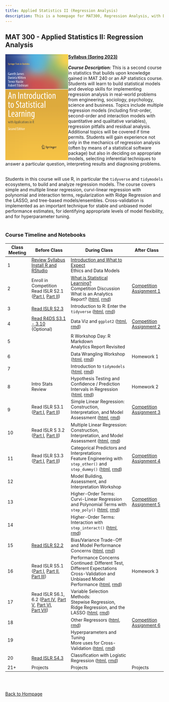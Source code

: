```yaml
---
title: Applied Statistics II (Regression Analysis)
description: This is a homepage for MAT300, Regression Analysis, with Dr. Gilbert at Southern New Hampshire University. This course introduces students to the construction, assessment, and interpretation of models in the regression setting.
---
```


## MAT 300 - Applied Statistics II: Regression Analysis

<img src="/SiteFiles/ISLR.png" align="left" width=200>[**Syllabus (Spring 2023)**](https://drive.google.com/file/d/16uY1DsSHVn3eMP1pL3G1t592U7ljlw2O/view?usp=share_link)<br/>
<br/>
***Course Description:*** This is a second course in statistics that builds upon knowledge gained in MAT 240 or an AP statistics course. Students will learn to build statistical models and develop skills for implementing regression analysis in real-world problems from engineering, sociology, psychology, science and business. Topics include multiple regression models (including first-order, second-order and interaction models with quantitative and qualitative variables), regression pitfalls and residual analysis. Additional topics will be covered if time permits. Students will gain experience not only in the mechanics of regression analysis (often by means of a statistical software package) but also in deciding on appropriate models, selecting inferential techniques to answer a particular question, interpreting results and diagnosing problems.<br/>
<br/>

Students in this course will use R, in particular the `tidyverse` and `tidymodels` ecosystems, to build and analyze regression models. The course covers simple and multiple linear regression, curvi-linear regression with polynomial and interaction terms, regularization with Ridge Regression and the LASSO, and tree-based models/ensembles. Cross-validation is implemented as an important technique for stable and unbiased model performance estimates, for identifying appropriate levels of model flexibility, and for hyperparameter tuning.<br/>
<br/>

### Course Timeline and Notebooks

| Class Meeting | Before Class | During Class | After Class |
|---------------|--------------|--------------|-------------|
| 1 | [Review Syllabus](https://drive.google.com/file/d/16uY1DsSHVn3eMP1pL3G1t592U7ljlw2O/view?usp=share_link) <br/> [Install R and RStudio](https://agmath.github.io/RegressionCourse/1b_AccessingRandRStudio.html) | [Introduction and What to Expect](https://agmath.github.io/RegressionCourse/1d_Outline.html)<br/> Ethics and Data Models |  |
| 2 | Enroll in Competition <br/> Read ISLR S2.1 ([Part I](https://www.youtube.com/watch?v=p9n2w236B48), [Part II](https://www.youtube.com/watch?v=HndOzII4jzs)) | [What is Statistical Learning?](https://agmath.github.io/RegressionCourse/2d_StatisticalLearning.html) <br/> Competition Discussion <br/> What is an Analytics Report? ([html](https://agmath.github.io/RegressionCourse/WhatIsAnAnalyticsReport.html), [rmd](https://agmath.github.io/RegressionCourse/2d_StatisticalLearning.rmd)) | [Competition Assignment 1](https://agmath.github.io/RegressionCourse/CA1_StatementOfPurpose.html) |
| 3 | [Read ISLR S2.3](https://youtu.be/VaN1RUDuioQ) | Introduction to R: Enter the `tidyverse` ([html](https://agmath.github.io/RegressionCourse/3d_CrashCourse_TidyR.html), [rmd](https://agmath.github.io/RegressionCourse/3d_CrashCourse_TidyR.rmd)) | |
| 4 | [Read R4DS S3.1 - 3.10](https://r4ds.had.co.nz/data-visualisation.html) <br/> (Optional) | Data Viz and `ggplot2` ([html](https://agmath.github.io/RegressionCourse/4d_DataViz_Primer.html), [rmd](https://agmath.github.io/RegressionCourse/4d_DataViz_Primer.rmd)) | [Competition Assignment 2](https://agmath.github.io/RegressionCourse/CA2_ExploratoryDataAnalysis.html) |
| 5 |  | R Workshop Day: R Markdown <br/> Analytics Report Revisited |  |
| 6 |  | Data Wrangling Workshop ([html](https://agmath.github.io/RegressionCourse/6d_DataWrangling.html), [rmd](https://agmath.github.io/RegressionCourse/6d_DataWrangling.rmd)) | Homework 1 |
| 7 |  | Introduction to `tidymodels` ([html](https://agmath.github.io/RegressionCourse/7d_tidymodelsOverview.html), [rmd](https://agmath.github.io/RegressionCourse/7d_tidymodelsOverview.rmd)) |  |
| 8 | Intro Stats Review | Hypothesis Testing and Confidence / Prediction Intervals in Regression ([html](https://agmath.github.io/RegressionCourse/8d_IntroStatsForRegression_Review), [rmd](https://agmath.github.io/RegressionCourse/8d_IntroStatsForRegression_Review)) | Homework 2 |
| 9 | Read ISLR S3.1 ([Part I](https://youtu.be/7TgVO_K75EY), [Part II](https://youtu.be/z10DqaVJh3c)) | Simple Linear Regression: <br/> Construction, Interpretation, and Model Assessment ([html](https://agmath.github.io/RegressionCourse/9d_SimpleLinearRegression.html), [rmd](https://agmath.github.io/RegressionCourse/9d_SimpleLinearRegression.rmd)) | [Competition Assignment 3](https://agmath.github.io/RegressionCourse/CA3_SimpleLinearRegression_SubmitPredictions.html) |
| 10 | Read ISLR S 3.2 ([Part I](https://youtu.be/yzQHONabWhs), [Part II](https://youtu.be/lo7KnnvyEU0)) | Multiple Linear Regression: <br/> Construction, Interpretation, and Model Assessment ([html](https://agmath.github.io/RegressionCourse/10d_MultipleLinearRegression.html), [rmd](https://agmath.github.io/RegressionCourse/10d_MultipleLinearRegression.rmd)) |  |
| 11 | Read ISLR S3.3 ([Part I](https://youtu.be/lo7KnnvyEU0), [Part II](https://youtu.be/sK80ZnhiaRI)) | Categorical Predictors and Interpretations <br/> Feature Engineering with `step_other()` and `step_dummy()` ([html](https://agmath.github.io/RegressionCourse/11d_CategoricalPredictors.html), [rmd](https://agmath.github.io/RegressionCourse/11d_CategoricalPredictors.rmd)) | [Competition Assignment 4](https://agmath.github.io/RegressionCourse/CA4_MultipleLinearRegression_Interpretation_SubmitPredictions.html) |
| 12 |  | Model Building, Assessment, and Interpretation Workshop |  | 
| 13 |  | Higher-Order Terms: <br/> Curvi-Linear Regression and Polynomial Terms with `step_poly()` ([html](https://agmath.github.io/RegressionCourse/13d_HigherOrderTerms_Polynomial.html), [rmd](https://agmath.github.io/RegressionCourse/13d_HigherOrderTerms_Polynomial.rmd)) | [Competition Assignment 5](https://agmath.github.io/RegressionCourse/CA5_HigherOrderModel_SubmitPredictions.html) |
| 14 |  | Higher-Order Terms: <br/> Interaction with `step_interact()` ([html](https://agmath.github.io/RegressionCourse/14d_HigherOrderTerms_Interaction.html), [rmd](https://agmath.github.io/RegressionCourse/14d_HigherOrderTerms_Interaction.rmd)) |  |
| 15 | [Read ISLR S2.2](https://youtu.be/VaN1RUDuioQ) | Bias/Variance Trade-Off and Model Performance Concerns ([html](https://agmath.github.io/RegressionCourse/15d_BiasVarianceTradeOff_Overfitting.html), [rmd](https://agmath.github.io/RegressionCourse/15d_BiasVarianceTradeOff_Overfitting.rmd)) |  |
| 16 | Read ISLR S5.1 ([Part I](https://youtu.be/ngrOYWgJjb4), [Part II](https://youtu.be/rSGzUy13F_0), [Part III](https://youtu.be/r64tRyHFAJ8)) | Performance Concerns Continued: Different Test, Different Expectations <br/> Cross-Validation and Unbiased Model Performance ([html](https://agmath.github.io/RegressionCourse/16d_CrossValidation.html), [rmd](https://agmath.github.io/RegressionCourse/16d_CrossValidation.rmd)) | Homework 3 |
| 17 | Read ISLR S6.1, 6.2 ([Part IV](https://youtu.be/f_hkP_We0JY), [Part V](https://youtu.be/I8bPQ272Pbs), [Part VI](https://youtu.be/FlSQgXv7Dvw), <br/> [Part VII](https://youtu.be/8oEZkHqf_Rk)) | Variable Selection Methods: <br/> Stepwise Regression, Ridge Regression, and the LASSO ([html](https://agmath.github.io/RegressionCourse/17d_VariableSelectionMethods.html), [rmd](https://agmath.github.io/RegressionCourse/17d_VariableSelectionMethods.rmd)) |  |
| 18 |  | Other Regressors ([html](https://agmath.github.io/RegressionCourse/18d_OtherRegressors.html), [rmd](https://agmath.github.io/RegressionCourse/18d_OtherRegressors.rmd)) | [Competition Assignment 6](https://agmath.github.io/RegressionCourse/CA6_OtherRegressors_SubmitPredictions.html) | 
| 19 |  | Hyperparameters and Tuning <br/> More uses for Cross-Validation ([html](https://agmath.github.io/RegressionCourse/19d_HyperparameterTuning.html), [rmd](https://agmath.github.io/RegressionCourse/19d_HyperparameterTuning.rmd)) |  |
| 20 | [Read ISLR S4.3](https://youtu.be/RN_dweQpcpo) | Classification with Logistic Regression ([html](https://agmath.github.io/RegressionCourse/20d_ClassificationAndLogisticRegression.html), [rmd](https://agmath.github.io/RegressionCourse/20d_ClassificationAndLogisticRegression.rmd)) |  |
| 21+ | Projects | Projects | Projects |

<br/>
<br/>

[Back to Hompage](https://agmath.github.io/)
